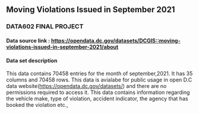 ## Moving Violations Issued in September 2021
### DATA602 FINAL PROJECT

#### Data source link : https://opendata.dc.gov/datasets/DCGIS::moving-violations-issued-in-september-2021/about
#### Data set description
This data contains 70458 entries for the month of september,2021. It has 35 columns and 70458 rows. This data is avialabe for public usage in open D.C data website(https://opendata.dc.gov/datasets/) and there are no permissions required to access it. This data contains information regarding the vehicle make, type of violation, accident indicator, the agency that has booked the violation etc.,
